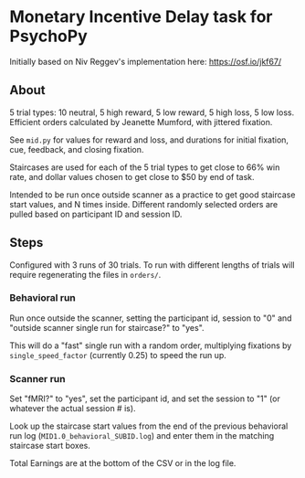 # Monetary Incentive Delay task for PsychoPy

Initially based on Niv Reggev's implementation here: https://osf.io/jkf67/

## About

5 trial types: 10 neutral, 5 high reward, 5 low reward, 5 high loss, 5 low 
loss. Efficient orders calculated by Jeanette Mumford, with jittered fixation.

See `mid.py` for values for reward and loss, and durations for initial 
fixation, cue, feedback, and closing fixation.

Staircases are used for each of the 5 trial types to get close to 66% win 
rate, and dollar values chosen to get close to $50 by end of task.

Intended to be run once outside scanner as a practice to get good staircase 
start values, and N times inside. Different randomly selected orders are 
pulled based on participant ID and session ID.

## Steps

Configured with 3 runs of 30 trials. To run with different lengths of trials 
will require regenerating the files in `orders/`.

### Behavioral run

Run once outside the scanner, setting the participant id, session to "0" and "outside scanner single run for 
staircase?" to "yes".

This will do a "fast" single run with a random order, multiplying fixations by 
`single_speed_factor` (currently 0.25) to speed the run up.

### Scanner run

Set "fMRI?" to "yes", set the participant id, and set the session to "1" (or 
whatever the actual session # is).

Look up the staircase start values from the end of the previous behavioral run log 
(`MID1.0_behavioral_SUBID.log`) and enter them in the matching staircase start boxes.

Total Earnings are at the bottom of the CSV or in the log file.
